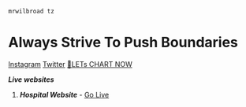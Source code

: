 ```mrwilbroad-tz
mrwilbroad tz
```
<h1><strong>Always Strive To Push Boundaries</strong></h1>


<span>[Instagram](https://www.instagram.com/mrwilbroad/)<span>
<span>[Twitter](https://twitter.com/mrwilbroad)</span>
[👋LETs CHART NOW](https://wa.me/message/5WMX3BOXXAPZB1)


   
***Live websites***
1. ***Hospital Website*** - [Go Live](https://mrwilbroad.github.io/mmhc/)

